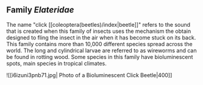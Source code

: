 ## Family *Elateridae*

The name "click [[coleoptera(beetles)/index|beetle]]" refers to the sound that is created when this family of insects uses the mechanism the obtain designed to fling the insect in the air when it has become stuck on its back. This family contains more than 10,000 different species spread across the world. The long and cylindrical larvae are referred to as wireworms and can be found in rotting wood. Some species in this family have bioluminescent spots, main species in tropical climates.

![[i6izuni3pnb71.jpg| Photo of a Bioluminescent Click Beetle|400]]

